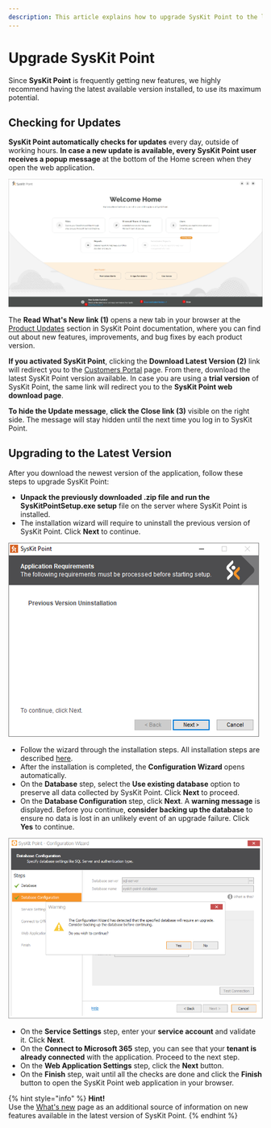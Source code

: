 ```yaml
---
description: This article explains how to upgrade SysKit Point to the latest version available.
---
```


# Upgrade SysKit Point

Since **SysKit Point** is frequently getting new features, we highly recommend having the latest available version installed, to use its maximum potential.

## Checking for Updates

**SysKit Point automatically checks for updates** every day, outside of working hours. **In case a new update is available, every SysKit Point user** **receives a popup message** at the bottom of the Home screen when they open the web application.

![Home screen - New Update Available](../.gitbook/assets/upgrade-syskit-point_new-update-available%20%281%29%20%284%29%20%283%29%20%281%29%20%285%29.png)

The **Read What's New** **link \(1\)** opens a new tab in your browser at the [Product Updates](../product-updates/) section in SysKit Point documentation, where you can find out about new features, improvements, and bug fixes by each product version.

**If you activated SysKit Point**, clicking the **Download Latest Version \(2\)** link will redirect you to the [Customers Portal](https://my.syskit.com/) page. From there, download the latest SysKit Point version available. In case you are using a **trial version** of SysKit Point, the same link will redirect you to the **SysKit Point web download page**.

**To hide the Update message**, **click the Close link \(3\)** visible on the right side. The message will stay hidden until the next time you log in to SysKit Point.

## Upgrading to the Latest Version

After you download the newest version of the application, follow these steps to upgrade SysKit Point:

* **Unpack the previously downloaded .zip file and run the SysKitPointSetup.exe setup** file on the server where SysKit Point is installed. 
* The installation wizard will require to uninstall the previous version of SysKit Point. Click **Next** to continue. 

![Installation wizard - Previous Version Uninstallation message](../.gitbook/assets/upgrade-syskit-point_previous-version-uninstallation.png)

* Follow the wizard through the installation steps. All installation steps are described [here](deploy-on-premises/install-syskit-point-on-premises.md).
* After the installation is completed, the **Configuration Wizard** opens automatically.
* On the **Database** step, select the **Use existing database** option to preserve all data collected by SysKit Point. Click **Next** to proceed.
* On the **Database Configuration** step, click **Next**. A **warning message** is displayed. Before you continue, **consider backing up the database** to ensure no data is lost in an unlikely event of an upgrade failure. Click **Yes** to continue.

![Configuration Wizard - Database upgrade warning](../.gitbook/assets/upgrade-syskit-point_database-upgrade%20%281%29%20%282%29%20%282%29%20%282%29%20%282%29%20%282%29%20%282%29%20%282%29%20%282%29%20%282%29.png)

* On the **Service Settings** step, enter your **service account** and validate it. Click **Next**.
* On the **Connect to Microsoft 365** step, you can see that your **tenant is already connected** with the application. Proceed to the next step.
* On the **Web Application Settings** step, click the **Next** button. 
* On the **Finish** step, wait until all the checks are done and click the **Finish** button to open the SysKit Point web application in your browser.

{% hint style="info" %}
**Hint!**  
Use the [What's new](https://www.syskit.com/products/point/whats-new/) page as an additional source of information on new features available in the latest version of SysKit Point.
{% endhint %}

